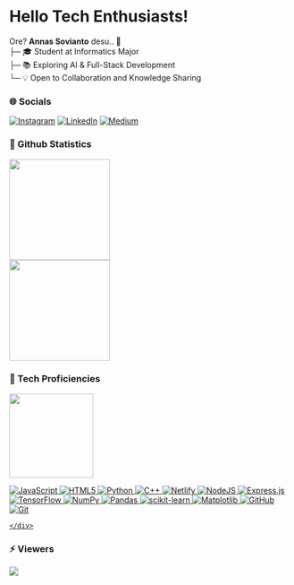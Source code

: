 # Hello Tech Enthusiasts!
Ore? **Annas Sovianto** desu.. 🌟<br>
├─ 🎓 Student at Informatics Major<br>
├─ 📚 Exploring AI & Full-Stack Development<br>
└─ 💡 Open to Collaboration and Knowledge Sharing

### 🌐 Socials
[![Instagram](https://img.shields.io/badge/Instagram-%23CB2C90.svg?logo=Instagram&logoColor=white)](https://www.instagram.com/annas.svnt_) [![LinkedIn](https://img.shields.io/badge/LinkedIn-%230077B5.svg?logo=linkedin&logoColor=white)](https://linkedin.com/in/annassovianto) [![Medium](https://img.shields.io/badge/Medium-232324?logo=medium&logoColor=white)](https://medium.com/@annassovianto) 

### 🤖 Github Statistics
<p align="left">
  <a href="https://github.com/anndeviant">
    <img height="180em" src="https://github-readme-streak-stats.herokuapp.com/?user=anndeviant&theme=dark&hide_border=false"/><br>
    <img height="180em" src="https://github-readme-stats-eight-theta.vercel.app/api?username=anndeviant&show_icons=true&theme=algolia&include_all_commits=true&count_private=true"/><br>
  </a>
</p>

### 🚀 Tech Proficiencies
<p align="left">
  <a href="https://github.com/anndeviant">
    <img height="150em" src="https://github-readme-stats.vercel.app/api/top-langs/?username=anndeviant&theme=algolia&text_color=ffffff&hide_border=false&layout=compact"/>
    <div>

![JavaScript](https://img.shields.io/badge/javascript-%23323330.svg?style=for-the-badge&logo=javascript&logoColor=%23F7DF1E) ![HTML5](https://img.shields.io/badge/html5-%23323330.svg?style=for-the-badge&logo=html5&logoColor=white) ![Python](https://img.shields.io/badge/python-323330?style=for-the-badge&logo=python&logoColor=ffdd54) ![C++](https://img.shields.io/badge/c++-%23323330.svg?style=for-the-badge&logo=c%2B%2B&logoColor=white) ![Netlify](https://img.shields.io/badge/netlify-%23323330.svg?style=for-the-badge&logo=netlify&logoColor=#00C7B7) ![NodeJS](https://img.shields.io/badge/node.js-323330?style=for-the-badge&logo=node.js&logoColor=white) ![Express.js](https://img.shields.io/badge/express.js-%23323330.svg?style=for-the-badge&logo=express&logoColor=%2361DAFB) ![TensorFlow](https://img.shields.io/badge/TensorFlow-%23323330.svg?style=for-the-badge&logo=TensorFlow&logoColor=white) ![NumPy](https://img.shields.io/badge/numpy-%23323330.svg?style=for-the-badge&logo=numpy&logoColor=white) ![Pandas](https://img.shields.io/badge/pandas-%23323330.svg?style=for-the-badge&logo=pandas&logoColor=white) ![scikit-learn](https://img.shields.io/badge/scikit--learn-%23323330.svg?style=for-the-badge&logo=scikit-learn&logoColor=white) ![Matplotlib](https://img.shields.io/badge/Matplotlib-%23323330.svg?style=for-the-badge&logo=Matplotlib&logoColor=black) ![GitHub](https://img.shields.io/badge/github-%23323330.svg?style=for-the-badge&logo=github&logoColor=white) ![Git](https://img.shields.io/badge/git-%23323330.svg?style=for-the-badge&logo=git&logoColor=white)
      
    </div>
  </a>
</p>

### ⚡ Viewers
[![](https://visitcount.itsvg.in/api?id=asd&icon=0&color=0)](https://visitcount.itsvg.in)
